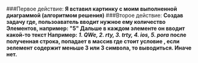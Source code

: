 ###Первое действие:
**Я вставил картинку с моим выполненной диаграммой (алгоритмом решения)**
###Второе действие:
**Создав задачу где, пользоаватель вводит нужное ему количество Элементов, например: 
"5"
Дальше в каждом элементе он вводит какой-то текст
Например:
*1. QWe, 2. rty, 3. trty, 4. ios, 5. pora*
после полученная строка, попадает в массив где стоит условие , если эелемент содержит меньше 3 или 3 символа, то выводиться.
 Иначе нет.**